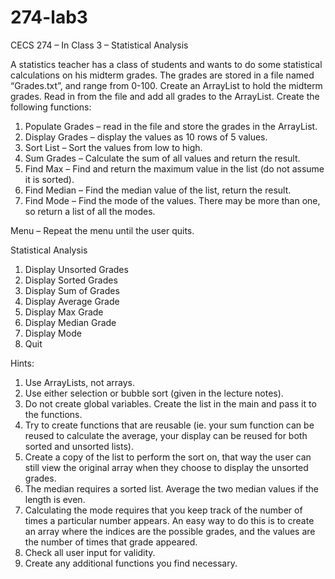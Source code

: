 # 274-lab3
CECS 274 – In Class 3 – Statistical Analysis

A statistics teacher has a class of students and wants to do some statistical calculations on his
midterm grades. The grades are stored in a file named “Grades.txt”, and range from 0-100.
Create an ArrayList to hold the midterm grades. Read in from the file and add all grades to
the ArrayList.
Create the following functions:
1. Populate Grades – read in the file and store the grades in the ArrayList.
2. Display Grades – display the values as 10 rows of 5 values.
3. Sort List – Sort the values from low to high.
4. Sum Grades – Calculate the sum of all values and return the result.
5. Find Max – Find and return the maximum value in the list (do not assume it is sorted).
6. Find Median – Find the median value of the list, return the result.
7. Find Mode – Find the mode of the values. There may be more than one, so return a
list of all the modes.

Menu – Repeat the menu until the user quits.

Statistical Analysis
1. Display Unsorted Grades
2. Display Sorted Grades
3. Display Sum of Grades
4. Display Average Grade
5. Display Max Grade
6. Display Median Grade
7. Display Mode
8. Quit

Hints:

1. Use ArrayLists, not arrays.
2. Use either selection or bubble sort (given in the lecture notes).
3. Do not create global variables. Create the list in the main and pass it to the functions.
4. Try to create functions that are reusable (ie. your sum function can be reused to
calculate the average, your display can be reused for both sorted and unsorted lists).
5. Create a copy of the list to perform the sort on, that way the user can still view the
original array when they choose to display the unsorted grades.
6. The median requires a sorted list. Average the two median values if the length is even.
7. Calculating the mode requires that you keep track of the number of times a particular
number appears. An easy way to do this is to create an array where the indices are the
possible grades, and the values are the number of times that grade appeared.
8. Check all user input for validity.
9. Create any additional functions you find necessary.
